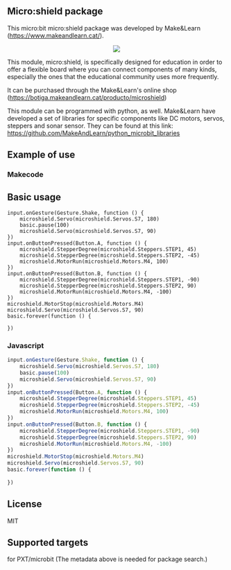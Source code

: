 ## Micro:shield package
This micro:bit micro:shield package was developed by Make&Learn (https://www.makeandlearn.cat/).

<p align="center">
  <img src="https://github.com/MakeAndLearn/pxt-microshield/blob/master/microshield.png">
</p>

This module, micro:shield, is specifically designed for education in order to offer a flexible board where you can connect components of many kinds, especially the ones that the educational community uses more frequently.

It can be purchased through the Make&Learn's online shop (https://botiga.makeandlearn.cat/producto/microshield)

This module can be programmed with python, as well. Make&Learn have developed a set of libraries for specific components like  DC motors, servos, steppers and sonar sensor. They can be found at this link: https://github.com/MakeAndLearn/python_microbit_libraries

## Example of use
### Makecode
## Basic usage

```blocks
input.onGesture(Gesture.Shake, function () {
    microshield.Servo(microshield.Servos.S7, 180)
    basic.pause(100)
    microshield.Servo(microshield.Servos.S7, 90)
})
input.onButtonPressed(Button.A, function () {
    microshield.StepperDegree(microshield.Steppers.STEP1, 45)
    microshield.StepperDegree(microshield.Steppers.STEP2, -45)
    microshield.MotorRun(microshield.Motors.M4, 100)
})
input.onButtonPressed(Button.B, function () {
    microshield.StepperDegree(microshield.Steppers.STEP1, -90)
    microshield.StepperDegree(microshield.Steppers.STEP2, 90)
    microshield.MotorRun(microshield.Motors.M4, -100)
})
microshield.MotorStop(microshield.Motors.M4)
microshield.Servo(microshield.Servos.S7, 90)
basic.forever(function () {
	
})
```

### Javascript
```JavaScript
input.onGesture(Gesture.Shake, function () {
    microshield.Servo(microshield.Servos.S7, 180)
    basic.pause(100)
    microshield.Servo(microshield.Servos.S7, 90)
})
input.onButtonPressed(Button.A, function () {
    microshield.StepperDegree(microshield.Steppers.STEP1, 45)
    microshield.StepperDegree(microshield.Steppers.STEP2, -45)
    microshield.MotorRun(microshield.Motors.M4, 100)
})
input.onButtonPressed(Button.B, function () {
    microshield.StepperDegree(microshield.Steppers.STEP1, -90)
    microshield.StepperDegree(microshield.Steppers.STEP2, 90)
    microshield.MotorRun(microshield.Motors.M4, -100)
})
microshield.MotorStop(microshield.Motors.M4)
microshield.Servo(microshield.Servos.S7, 90)
basic.forever(function () {
	
})
```

## License
MIT

## Supported targets
for PXT/microbit (The metadata above is needed for package search.)
